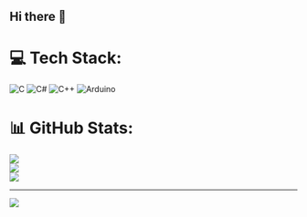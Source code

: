 ## Hi there 👋

<!--
**DietrichJohannes/DietrichJohannes** is a ✨ _special_ ✨ repository because its `README.md` (this file) appears on your GitHub profile.

Here are some ideas to get you started:

- 🔭 I’m currently working on ...
- 🌱 I’m currently learning ...
- 👯 I’m looking to collaborate on ...
- 🤔 I’m looking for help with ...
- 💬 Ask me about ...
- 📫 How to reach me: ...
- 😄 Pronouns: ...
- ⚡ Fun fact: ...
-->

# 💻 Tech Stack:
![C](https://img.shields.io/badge/c-%2300599C.svg?style=for-the-badge&logo=c&logoColor=white) ![C#](https://img.shields.io/badge/c%23-%23239120.svg?style=for-the-badge&logo=csharp&logoColor=white) ![C++](https://img.shields.io/badge/c++-%2300599C.svg?style=for-the-badge&logo=c%2B%2B&logoColor=white) ![Arduino](https://img.shields.io/badge/-Arduino-00979D?style=for-the-badge&logo=Arduino&logoColor=white)
# 📊 GitHub Stats:
![](https://github-readme-stats.vercel.app/api?username=DietrichJohannes&theme=dark&hide_border=false&include_all_commits=false&count_private=false)<br/>
![](https://nirzak-streak-stats.vercel.app/?user=DietrichJohannes&theme=dark&hide_border=false)<br/>
![](https://github-readme-stats.vercel.app/api/top-langs/?username=DietrichJohannes&theme=dark&hide_border=false&include_all_commits=false&count_private=false&layout=compact)

---
[![](https://visitcount.itsvg.in/api?id=DietrichJohannes&icon=0&color=0)](https://visitcount.itsvg.in)

<!-- Proudly created with GPRM ( https://gprm.itsvg.in ) -->
